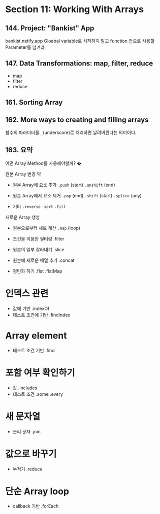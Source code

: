 # Section 11: Working With Arrays

## 144. Project: "Bankist" App

bankist.netify.app
Gloabal variable로 시작하지 말고 function 안으로 사용할 Parameter를 넘겨라

## 147. Data Transformations: map, filter, reduce

- map
- filter
- reduce

## 161. Sorting Array

## 162. More ways to creating and filling arrays

함수의 파라미터를 `_`(underscore)로 처리하면 날려버린다는 의미이다.

## 163. 요약

어떤 Array Method를 사용해야할까? �

원본 Array 변경
약

- 원본 Array에 요소 추가
  `.push` (start)
  `.unshift` (end)

- 원본 Array에서 요소 제거
  `.pop` (end)
  `.shift` (start)
  `.splice` (any)

- 기타
  `.reverse`
  `.sort`
  `.fill`

새로운 Array 생성

- 원본으로부터 새로 계산
  `.map` (loop)

- 조건을 이용한 필터링
  .filter
- 원본의 일부 잘라내기
  .slice

- 원본에 새로운 배열 추가
  .concat

- 평탄화 하기
  .flat
  .flatMap

# 인덱스 관련

- 값에 기반
  .indexOf
- 테스트 조건에 기반
  .findIndex

# Array element

- 테스트 조건 기반
  .find

# 포함 여부 확인하기

- 값
  .includes
- 테스트 조건
  .some
  .every

# 새 문자열

- 분리 문자
  .join

# 값으로 바꾸기

- 누적기
  .reduce

# 단순 Array loop

- callback 기반
  .forEach
